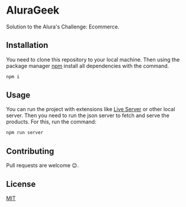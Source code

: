 # AluraGeek

Solution to the Alura's Challenge: Ecommerce.

## Installation

You need to clone this repository to your local machine. Then using the package manager [npm](https://www.npmjs.com/) install all dependencies with the command.

```bash
npm i
```

## Usage

You can run the project with extensions like [Live Server](https://marketplace.visualstudio.com/items?itemName=ritwickdey.LiveServer) or other local server. Then you need to run the json server to fetch and serve the products. For this, run the command:

```bash
npm run server
```

## Contributing
Pull requests are welcome 😉.

## License
[MIT](https://choosealicense.com/licenses/mit/)
